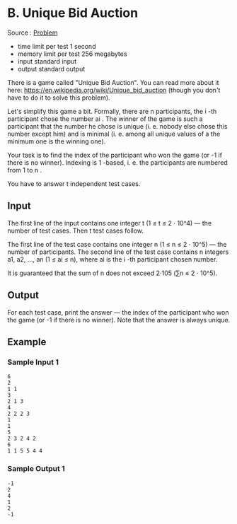 # B. Unique Bid Auction

Source : [Problem](https://codeforces.com/problemset/problem/1454/B)

- time limit per test 1 second
- memory limit per test 256 megabytes
- input standard input
- output standard output

There is a game called "Unique Bid Auction". You can read more about it here: https://en.wikipedia.org/wiki/Unique_bid_auction (though you don't have to do it to solve this problem).

Let's simplify this game a bit. Formally, there are n
participants, the i
-th participant chose the number ai
. The winner of the game is such a participant that the number he chose is unique (i. e. nobody else chose this number except him) and is minimal (i. e. among all unique values of a
the minimum one is the winning one).

Your task is to find the index of the participant who won the game (or -1 if there is no winner). Indexing is 1
-based, i. e. the participants are numbered from 1
to n
.

You have to answer t
independent test cases.

## Input

The first line of the input contains one integer t (1 ≤ t ≤ 2 ⋅ 10^4) — the number of test cases. Then t
test cases follow.

The first line of the test case contains one integer n (1 ≤ n ≤ 2 ⋅ 10^5) — the number of participants. The second line of the test case contains n
integers a1, a2, …, an (1 ≤ ai ≤ n), where ai
is the i
-th participant chosen number.

It is guaranteed that the sum of n
does not exceed 2⋅105
(∑n ≤ 2 ⋅ 10^5).

## Output

For each test case, print the answer — the index of the participant who won the game (or -1 if there is no winner). Note that the answer is always unique.

## Example

### Sample Input 1

    6
    2
    1 1
    3
    2 1 3
    4
    2 2 2 3
    1
    1
    5
    2 3 2 4 2
    6
    1 1 5 5 4 4

### Sample Output 1

    -1
    2
    4
    1
    2
    -1
